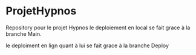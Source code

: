 # ProjetHypnos
Repository pour le projet Hypnos
le deploiement en local se fait grace à la branche Main.

le deploiment en lign quant à lui se fait grace à la branche Deploy
